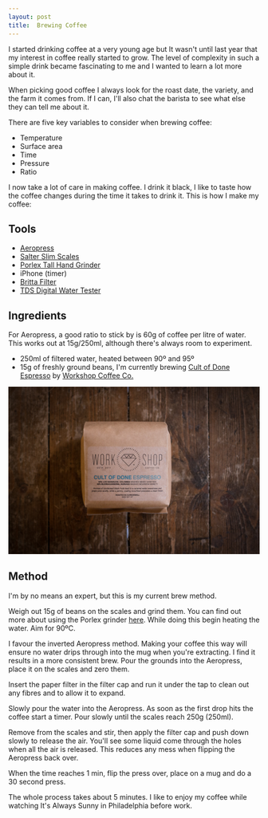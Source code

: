 ```yaml
---
layout: post
title:  Brewing Coffee
---
```


I started drinking coffee at a very young age but It wasn't until last year that my interest in coffee really started to grow. The level of complexity in such a simple drink became fascinating to me and I wanted to learn a lot more about it.

When picking good coffee I always look for the roast date, the variety, and the farm it comes from. If I can, I'll also chat the barista to see what else they can tell me about it.

There are five key variables to consider when brewing coffee:

- Temperature
- Surface area
- Time
- Pressure
- Ratio

I now take a lot of care in making coffee. I drink it black, I like to taste how the coffee changes during the time it takes to drink it. This is how I make my coffee:

## Tools

- [Aeropress](http://www.amazon.co.uk/Aerobie-AeroPress-80R08-Coffee-Maker/dp/B000GXZ2GS/ref=sr_1_1?ie=UTF8&qid=1397769326&sr=8-1&keywords=aeropress)
- [Salter Slim Scales](http://www.amazon.co.uk/Salter-Design-Electronic-Platform-Kitchen/dp/B000ZNM51O/ref=sr_1_2?ie=UTF8&qid=1397769343&sr=8-2&keywords=scales)
- [Porlex Tall Hand Grinder](http://www.amazon.co.uk/Porlex-345-12541-Tall-Hand-Grinder/dp/B0002JZCF2/ref=sr_1_1?ie=UTF8&qid=1397769372&sr=8-1&keywords=porlex)
- iPhone (timer)
- [Britta Filter](http://www.amazon.co.uk/BRITA-Marella-White-Water-Filter/dp/B000B4OA5Q/ref=sr_1_2?ie=UTF8&qid=1397769404&sr=8-2&keywords=britta)
- [TDS Digital Water Tester](http://www.amazon.co.uk/Digital-Water-Quality-Tester-Hydroponics/dp/B009HMVDNA/ref=sr_1_1?ie=UTF8&qid=1401446614&sr=8-1&keywords=water+tester)

## Ingredients

For Aeropress, a good ratio to stick by is 60g of coffee per litre of water. This works out at 15g/250ml, although there's always room to experiment.

- 250ml of filtered water, heated between 90º and 95º
- 15g of freshly ground beans, I'm currently brewing [Cult of Done Espresso](http://www.workshopcoffee.com/collections/coffee/products/cult-of-done-espresso) by [Workshop Coffee Co.](http://www.workshopcoffee.com)

![](/uploads/workshop-coffee.png)

## Method

I'm by no means an expert, but this is my current brew method.

Weigh out 15g of beans on the scales and grind them. You can find out more about using the Porlex grinder [here](http://www.barista-shop.gr/image/data/products/espressoequipment/manual-grinders/Porlex-Coffee-Grinder-Instructions-Manual-by-barista-shop.pdf). While doing this begin heating the water. Aim for 90ºC.

I favour the inverted Aeropress method. Making your coffee this way will ensure no water drips through into the mug when you're extracting. I find it results in a more consistent brew. Pour the grounds into the Aeropress, place it on the scales and zero them.

Insert the paper filter in the filter cap and run it under the tap to clean out any fibres and to allow it to expand.

Slowly pour the water into the Aeropress. As soon as the first drop hits the coffee start a timer. Pour slowly until the scales reach 250g (250ml).

Remove from the scales and stir, then apply the filter cap and push down slowly to release the air. You'll see some liquid come through the holes when all the air is released. This reduces any mess when flipping the Aeropress back over.

When the time reaches 1 min, flip the press over, place on a mug and do a 30 second press.

The whole process takes about 5 minutes. I like to enjoy my coffee while watching It's Always Sunny in Philadelphia before work.